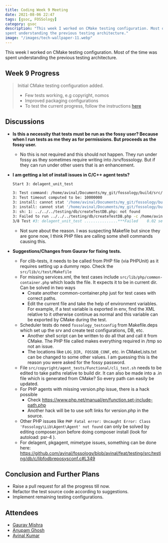 ```yaml
---
title: Coding Week 9 Meeting
date: 2021-08-06 22:47
tags: [gsoc, FOSSology]
category: gsoc
description: "This week I worked on CMake testing configuration. Most of the time was
spent understanding the previous testing architecture."
image: "/images/tech-wallpaper-11.webp"
---
```


This week I worked on CMake testing configuration. Most of the time was spent understanding the previous testing architecture.

## Week 9 Progress

> Initial CMake testing configuration added.
>
> - Few tests working, e.g copyright, nomos
> - Improved packaging configurations
> - To test the current progress, follow the instructions [here](https://github.com/avinal/FOSSology/wiki#test-the-new-system-only-gcc-with-make-and-ninja-tested-for-now)

## Discussions

- **Is this a necessity that tests must be run as the fossy user?
  Because when I run tests as me they as for permissions. But proceeds
  as the fossy user.**

  - No this is not required and this should not happen. They run under
    fossy as they sometimes require writing into /srv/fossology. But if
    they can run under other users that is an enhancement.

- **I am getting a lot of install issues in C/C++ agent tests?**

  ``` bash
  Start 3: delagent_unit_test

  3: Test command: /home/avinal/Documents/my_git/fossology/build/src/delagent/agent_tests/test_delagent
  3: Test timeout computed to be: 10000000
  3: install: cannot stat '/home/avinal/Documents/my_git/fossology/build/src/delagent/agent_tests/..//../../install/defconf/Db.conf': No such file or directory
  3: install: cannot stat '/home/avinal/Documents/my_git/fossology/build/src/delagent/agent_tests/..//VERSION': No such file or directory
  3: sh: 1: ../../../testing/db/createTestDB.php: not found
  3: Failed to run ../../../testing/db/createTestDB.php -c /home/avinal/Documents/my_git/fossologbuild/src/delagent/agent_tests/testconf -e, exit code is:127 .
  3/8 Test #3: delagent_unit_test ...............***Failed    0.02 sec
  ```

  - Not sure about the reason. I was suspecting Makefile but since they
    are gone now, I think PHP files are calling some shell commands
    causing this.

- **Suggestions/Changes from Gaurav for fixing tests.**

  - For clib-tests, it needs to be called from PHP file (via PHPUnit) as
    it requires setting up a dummy repo. Check the
    `src/lib/c/test/Makefile`
  - For missing services.xml, the test cases include
    `src/lib/php/common-container.php` which loads the file. It expects
    it to be in current dir. Can be solved in two ways
    - Create another common-container.php just for test cases with
      correct paths.
    - Edit the current file and take the help of environment variables.
      For example, if a test variable is exported in env, find the XML
      relative to it otherwise continue as normal and this variable can
      be exported by CMake during the test.
  - Scheduler tests do need `fossology_testconfig` from Makefile.deps
    which set up the srv and create test configurations, DB, etc.
    - Another shell script can be written to do all that and call it
      from CMake. The PHP file called makes everything required in /tmp
      so not an issue.
    - The locations like `LOG_DIR, FOSSDB_CONF`, etc. in CMakeLists.txt
      can be changed to some other values. I am guessing this is the
      reason you were asked for the fossy password.
  - File `src/copyright/agent_tests/Functional/cli_test.sh` needs to be
    edited to take paths relative to build dir. It can also be made into
    a .in file which is generated from CMake? So every path can easily
    be updated.
  - For PHP agents with missing version.php issue, there is a hack
    possible
    - Check
      <https://www.php.net/manual/en/function.set-include-path.php>
    - Another hack will be to use soft links for version.php in the
      source.
  - Other PHP issues like
    `PHP Fatal error: Uncaught Error: Class 'Fossology\Lib\Agent\Agent' not found`
    can only be solved by editing composer.json before doing composer
    install (look for autoload: psr-4 ).
  - For delagent, pkgagent, mimetype issues, something can be done here:
    <https://github.com/avinal/fossology/blob/avinal/feat/testing/src/testing/db/c/libfodbreposysconf.c#L349>

## Conclusion and Further Plans

- Raise a pull request for all the progress till now.
- Refactor the test source code according to suggestions.
- Implement remaining testing configurations.

## Attendees

- [Gaurav Mishra](https://github.com/GMishx)
- [Anupam Ghosh](https://github.com/ag4ums)
- [Avinal Kumar](https://github.com/avinal)
